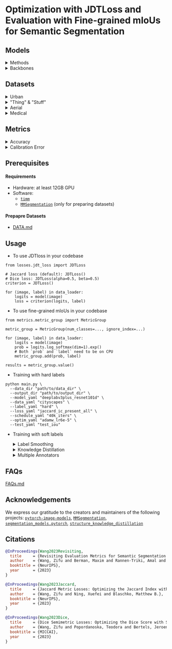# Optimization with JDTLoss and Evaluation with Fine-grained mIoUs for Semantic Segmentation

## Models
<details>
<summary>Methods</summary>

* [UNet](https://arxiv.org/abs/1505.04597)
* [DeepLabV3](https://arxiv.org/abs/1706.05587)
* [DeepLabV3+](https://arxiv.org/abs/1802.02611)
* [PSPNet](https://arxiv.org/abs/1612.01105)
* [UPerNet](https://arxiv.org/abs/1807.10221)
* [SegFormer](https://arxiv.org/abs/2105.15203)

</details>

<details>
<summary>Backbones</summary>

* [ResNet18/34/50/101/152](https://arxiv.org/abs/1512.03385)
* [ConvNeXt-B](https://arxiv.org/abs/2201.03545)
* [Xception65](https://arxiv.org/abs/1610.02357)
* [EfficientNet-B0](https://arxiv.org/abs/1905.11946)
* [MobileNetV2](https://arxiv.org/abs/1801.04381)
* [MiTB0/B1/B2/B3/B4](https://arxiv.org/abs/2105.15203)
* [MobileViTV2](https://arxiv.org/abs/2206.02680)
* [`timm`](https://github.com/huggingface/pytorch-image-models)

</details>

## Datasets
<details>
<summary>Urban</summary>

* [Cityscapes](https://arxiv.org/abs/1604.01685)
* [Nighttime Driving](https://arxiv.org/abs/1810.02575)
* [Dark Zurich](https://arxiv.org/abs/1901.05946)
* [Mapillary Vistas](https://openaccess.thecvf.com/content_ICCV_2017/papers/Neuhold_The_Mapillary_Vistas_ICCV_2017_paper.pdf)
* [CamVid](https://link.springer.com/chapter/10.1007/978-3-540-88682-2_5)

</details>

<details>
<summary>"Thing" & "Stuff"</summary>

* [ADE20K](https://arxiv.org/abs/1608.05442)
* [COCO-Stuff](https://arxiv.org/abs/1612.03716)
* [PASCAL VOC](https://link.springer.com/article/10.1007/s11263-009-0275-4)
* [PASCAL Context](https://ieeexplore.ieee.org/document/6909514)

</details>

<details>
<summary>Aerial</summary>

* [DeepGlobe Land](https://arxiv.org/abs/1805.06561)
* [DeepGlobe Road](https://arxiv.org/abs/1805.06561)
* [DeepGlobe Building](https://arxiv.org/abs/1805.06561)

</details>

<details>
<summary>Medical</summary>

* [LiTS](https://arxiv.org/abs/1901.04056)
* [KiTS](https://arxiv.org/abs/1904.00445)
* [QUBIQ](https://qubiq.grand-challenge.org)

</details>

## Metrics
<details>
<summary>Accuracy</summary>

* $\text{Acc}$
* $\text{mAcc}^\text{D, I, C}$
* $\text{mIoU}^\text{D, I, C}$
* $\text{mDice}^\text{D, I, C}$
* Worst-case metrics

</details>

<details>
<summary>Calibration Error</summary>

* $\text{ECE}^\text{D, I}$
* $\text{SCE}^\text{D, I}$

</details>

## Prerequisites
#### Requirements
* Hardware: at least 12GB GPU
* Software:
  * [`timm`](https://github.com/huggingface/pytorch-image-models)
  * [`MMSegmentation`](https://github.com/open-mmlab/mmsegmentation) (only for preparing datasets)

#### Prepapre Datasets
* [DATA.md](DATA.md)

## Usage
* To use JDTloss in your codebase
```
from losses.jdt_loss import JDTLoss

# Jaccard loss (default): JDTLoss()
# Dice loss: JDTLoss(alpha=0.5, beta=0.5)
criterion = JDTLoss()

for (image, label) in data_loader:
    logits = model(image)
    loss = criterion(logits, label)
```

* To use fine-grained mIoUs in your codebase
```
from metrics.metric_group import MetricGroup

metric_group = MetricGroup(num_classes=..., ignore_index=...)

for (image, label) in data_loader:
    logits = model(image)
    prob = logits.log_softmax(dim=1).exp()
    # Both `prob` and `label` need to be on CPU
    metric_group.add(prob, label)

results = metric_group.value()
```

* Training with hard labels
```
python main.py \
  --data_dir "path/to/data_dir" \
  --output_dir "path/to/output_dir" \
  --model_yaml "deeplabv3plus_resnet101d" \
  --data_yaml "cityscapes" \
  --label_yaml "hard" \
  --loss_yaml "jaccard_ic_present_all" \
  --schedule_yaml "40k_iters" \
  --optim_yaml "adamw_lr6e-5" \
  --test_yaml "test_iou"
```

* Training with soft labels
  <details>
  <summary>Label Smoothing</summary>

  * You may need to tune $\epsilon$ accordingly.
  ```
  python main.py \
    --data_dir "path/to/data_dir" \
    --output_dir "path/to/output_dir" \
    --model_yaml "deeplabv3_resnet50d" \
    --data_yaml "cityscapes" \
    --label_yaml "ls" \
    --loss_yaml "jaccard_d_present_all" \
    --schedule_yaml "40k_iters" \
    --optim_yaml "adamw_lr6e-5" \
    --test_yaml "test_iou"
  ```
  </details>

  <details>
  <summary>Knowledge Distillation</summary>

  * Step 1: Train a teacher with label smoothing. You are encouraged to repeat the training script at least three times and choose the model with the best performance as the teacher.
  * Step 2: Train a student.
  ```
  python main.py \
    --teacher_checkpoint "path/to/teacher_checkpoint"
    --data_dir "path/to/data_dir" \
    --output_dir "path/to/output_dir" \
    --model_yaml "deeplabv3_resnet18d" \
    --teacher_model_yaml "deeplabv3_resnet50d" \
    --data_yaml "cityscapes" \
    --label_yaml "kd" \
    --loss_yaml "jaccard_d_present_all" \
    --schedule_yaml "40k_iters" \
    --optim_yaml "adamw_lr6e-5" \
    --test_yaml "test_iou"
  ```
  </details>

  <details>
  <summary>Multiple Annotators</summary>

  ```
  python main.py \
    --data_dir "path/to/data_dir" \
    --output_dir "path/to/output_dir" \
    --model_yaml "unet_resnet50d" \
    --data_yaml "qubiq_brain_growth_fold0_task0" \
    --label_yaml "mr" \
    --loss_yaml "jaccard_d_present_all" \
    --schedule_yaml "150_epochs" \
    --optim_yaml "adamw_lr6e-5" \
    --test_yaml "test_iou"
  ```
  </details>

## FAQs
[FAQs.md](FAQs.md)

## Acknowledgements
We express our gratitude to the creators and maintainers of the following projects: [`pytorch-image-models`](https://github.com/huggingface/pytorch-image-models), [`MMSegmentation`](https://github.com/open-mmlab/mmsegmentation), [`segmentation_models.pytorch`](https://github.com/qubvel/segmentation_models.pytorch), [`structure_knowledge_distillation`](https://github.com/irfanICMLL/structure_knowledge_distillation)

## Citations
```BibTeX
@InProceedings{Wang2023Revisiting,
  title     = {Revisiting Evaluation Metrics for Semantic Segmentation: Optimization and Evaluation of Fine-grained Intersection over Union},
  author    = {Wang, Zifu and Berman, Maxim and Rannen-Triki, Amal and Torr, Philip H.S. and Tuia, Devis and Tuytelaars, Tinne and Van Gool, Luc and Yu, Jiaqian and Blaschko, Matthew B.},
  booktitle = {NeurIPS},
  year      = {2023}
}

@InProceedings{Wang2023Jaccard,
  title     = {Jaccard Metric Losses: Optimizing the Jaccard Index with Soft Labels},
  author    = {Wang, Zifu and Ning, Xuefei and Blaschko, Matthew B.},
  booktitle = {NeurIPS},
  year      = {2023}
}

@InProceedings{Wang2023Dice,
  title     = {Dice Semimetric Losses: Optimizing the Dice Score with Soft Labels},
  author    = {Wang, Zifu and Popordanoska, Teodora and Bertels, Jeroen and Lemmens, Robin and Blaschko, Matthew B.},
  booktitle = {MICCAI},
  year      = {2023}
}
```
